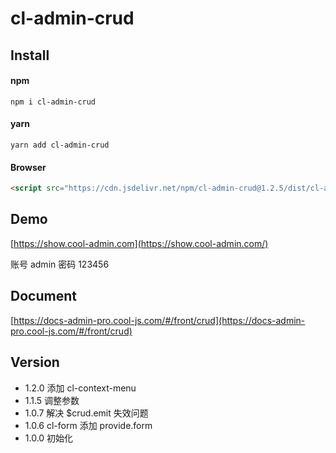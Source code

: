 # cl-admin-crud

## Install

#### npm

```shell
npm i cl-admin-crud
```

#### yarn

```shell
yarn add cl-admin-crud
```

#### Browser

```html
<script src="https://cdn.jsdelivr.net/npm/cl-admin-crud@1.2.5/dist/cl-admin-crud.min.js"></script>
```

## Demo

[https://show.cool-admin.com](https://show.cool-admin.com/)

账号 admin
密码 123456

## Document

[https://docs-admin-pro.cool-js.com/#/front/crud](https://docs-admin-pro.cool-js.com/#/front/crud)

## Version

-   1.2.0 添加 cl-context-menu
-   1.1.5 调整参数
-   1.0.7 解决 $crud.emit 失效问题
-   1.0.6 cl-form 添加 provide.form
-   1.0.0 初始化
